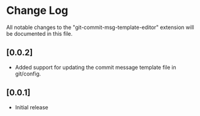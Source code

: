 # Change Log

All notable changes to the "git-commit-msg-template-editor" extension will be documented in this file.

## [0.0.2]
- Added support for updating the commit message template file in git/config.

## [0.0.1]

- Initial release
